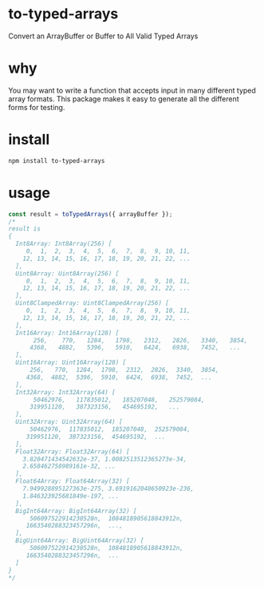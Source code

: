 # to-typed-arrays
Convert an ArrayBuffer or Buffer to All Valid Typed Arrays

# why
You may want to write a function that accepts input in many different typed array formats.
This package makes it easy to generate all the different forms for testing.

# install
```bash
npm install to-typed-arrays
```

# usage
```js
const result = toTypedArrays({ arrayBuffer });
/*
result is
{
  Int8Array: Int8Array(256) [
     0,  1,  2,  3,  4,  5,  6,  7,  8,  9, 10, 11,
    12, 13, 14, 15, 16, 17, 18, 19, 20, 21, 22, ...
  ],
  Uint8Array: Uint8Array(256) [
     0,  1,  2,  3,  4,  5,  6,  7,  8,  9, 10, 11,
    12, 13, 14, 15, 16, 17, 18, 19, 20, 21, 22, ...
  ],
  Uint8ClampedArray: Uint8ClampedArray(256) [
     0,  1,  2,  3,  4,  5,  6,  7,  8,  9, 10, 11,
    12, 13, 14, 15, 16, 17, 18, 19, 20, 21, 22, ...
  ],
  Int16Array: Int16Array(128) [
       256,    770,   1284,   1798,   2312,   2826,   3340,   3854,
      4368,   4882,   5396,   5910,   6424,   6938,   7452,   ...
  ],
  Uint16Array: Uint16Array(128) [
      256,   770,  1284,  1798,  2312,  2826,  3340,  3854,
     4368,  4882,  5396,  5910,  6424,  6938,  7452,  ...
  ],
  Int32Array: Int32Array(64) [
       50462976,   117835012,   185207048,   252579084,
      319951120,   387323156,   454695192,   ...
  ],
  Uint32Array: Uint32Array(64) [
      50462976,  117835012,  185207048,  252579084,
     319951120,  387323156,  454695192,  ...
  ],
  Float32Array: Float32Array(64) [
    3.820471434542632e-37, 1.0082513512365273e-34,
    2.658462758989161e-32, ...
  ],
  Float64Array: Float64Array(32) [
    7.949928895127363e-275, 3.6919162048650923e-236,
    1.846323925681849e-197, ...
  ],
  BigInt64Array: BigInt64Array(32) [
      506097522914230528n,  1084818905618843912n,
     1663540288323457296n,  ...,
  ],
  BigUint64Array: BigUint64Array(32) [
      506097522914230528n,  1084818905618843912n,
     1663540288323457296n,  ...
  ]
}
*/
```
